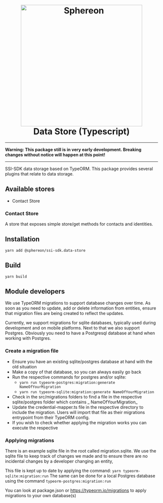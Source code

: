 <!--suppress HtmlDeprecatedAttribute -->
<h1 align="center">
  <br>
  <a href="https://www.sphereon.com"><img src="https://sphereon.com/content/themes/sphereon/assets/img/logo.svg" alt="Sphereon" width="400"></a>
  <br>Data Store (Typescript) 
  <br>
</h1>

---

**Warning: This package still is in very early development. Breaking changes without notice will happen at this point!**

---

SSI-SDK data storage based on TypeORM. This package provides several plugins that relate to data storage.

## Available stores

- Contact Store

### Contact Store

A store that exposes simple store/get methods for contacts and identities.

## Installation

```shell
yarn add @sphereon/ssi-sdk.data-store
```

## Build

```shell
yarn build
```

## Module developers

We use TypeORM migrations to support database changes over time. As soon as you need to update, add or delete
information from entities, ensure that migration files are being created to reflect the updates.

Currently, we support migrations for sqlite databases, typically used during development and on mobile platforms. Next to
that we also support Postgres. Obviously you need to have a Postgresql database at hand when working with Postgres.

### Create a migration file

- Ensure you have an existing sqlite/postgres database at hand with the old situation
- Make a copy of that database, so you can always easily go back
- Run the respective commands for postgres and/or sqlite:
  - `yarn run typeorm-postgres:migration:generate NameOfYourMigration`
  - `yarn run typeorm-sqlite:migration:generate NameOfYourMigration`
- Check in the src/migrations folders to find a file in the respective sqlite/postgres folder which contains _
  NameOfYourMigration_
- Update the credential-mapper.ts file in the respective directory to include the migration. Users will import that file as their
  migrations entrypoint from their TypeORM config.
- If you wish to check whether applying the migration works you can execute the respective

### Applying migrations

There is an example sqlite file in the root called migration.sqlite.
We use the sqlite file to keep track of changes we made and to ensure there are no incidental changes by a developer
changing an entity,

This file is kept up to date by applying the command: `yarn typeorm-sqlite:migration:run`
The same can be done for a local Postgres database using the command `typeorm-postgres:migration:run`

You can look at package.json or https://typeorm.io/migrations to apply migrations to your own database(s)
